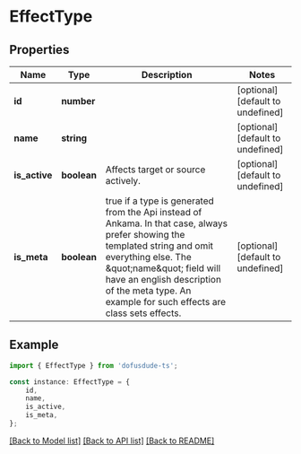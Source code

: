 # EffectType


## Properties

Name | Type | Description | Notes
------------ | ------------- | ------------- | -------------
**id** | **number** |  | [optional] [default to undefined]
**name** | **string** |  | [optional] [default to undefined]
**is_active** | **boolean** | Affects target or source actively. | [optional] [default to undefined]
**is_meta** | **boolean** | true if a type is generated from the Api instead of Ankama. In that case, always prefer showing the templated string and omit everything else. The \&quot;name\&quot; field will have an english description of the meta type. An example for such effects are class sets effects. | [optional] [default to undefined]

## Example

```typescript
import { EffectType } from 'dofusdude-ts';

const instance: EffectType = {
    id,
    name,
    is_active,
    is_meta,
};
```

[[Back to Model list]](../README.md#documentation-for-models) [[Back to API list]](../README.md#documentation-for-api-endpoints) [[Back to README]](../README.md)
